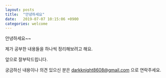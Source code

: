 ```yaml
---
layout: posts
title:  "안녕하세요"
date:   2019-07-07 10:15:06 +0900
categories: welcome
---
```

안녕하세요~~

제가 공부한 내용들을 하나씩 정리해보려고 해요.

앞으로 잘부탁드립니다.

궁금하신 내용이나 의견 있으신 분은 darkknight8608@gmail.com 으로 연락주세요.

